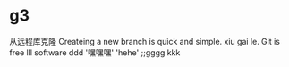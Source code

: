 # g3
从远程库克隆
Createing a new branch is quick and simple.
xiu gai le.
Git is free lll software
ddd
'嘿嘿嘿'
'hehe'
;;gggg
kkk

